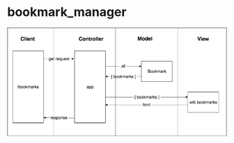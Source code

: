 # bookmark_manager

![Domain model](https://raw.githubusercontent.com/DavidStewartLDN/bookmark_manager/master/img/bookmark_manager_1.png)
